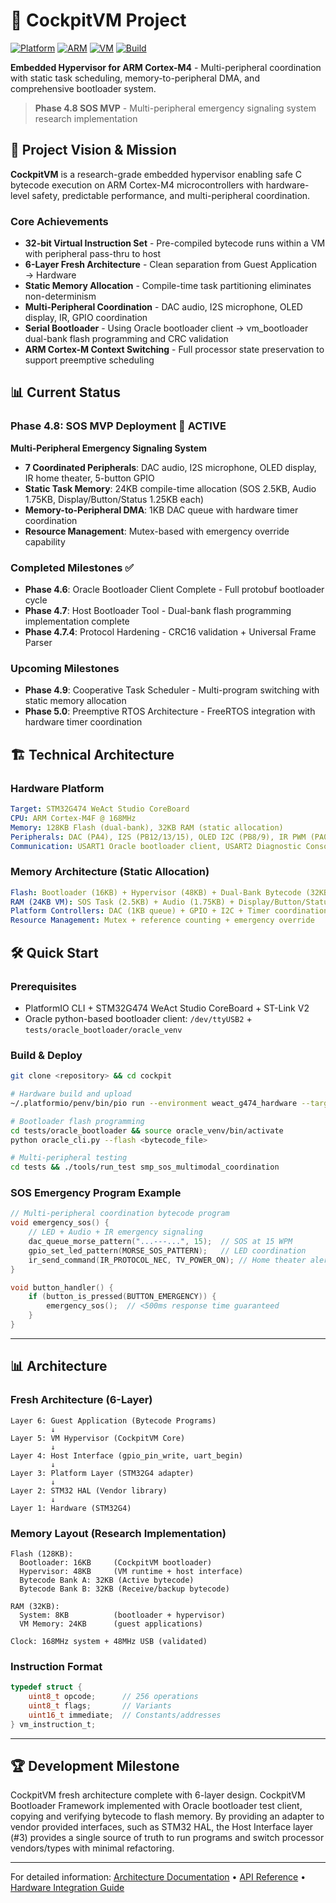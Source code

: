 # 🚁 CockpitVM Project

[![Platform](https://img.shields.io/badge/Platform-STM32G474-blue.svg)]() [![ARM](https://img.shields.io/badge/ARM-Cortex--M4-green.svg)]() [![VM](https://img.shields.io/badge/VM-Stack--Based-red.svg)]() [![Build](https://img.shields.io/badge/Build-PlatformIO-purple.svg)]()

**Embedded Hypervisor for ARM Cortex-M4** - Multi-peripheral coordination with static task scheduling, memory-to-peripheral DMA, and comprehensive bootloader system.

> **Phase 4.8 SOS MVP** - Multi-peripheral emergency signaling system research implementation

## 🎯 Project Vision & Mission

**CockpitVM** is a research-grade embedded hypervisor enabling safe C bytecode execution on ARM Cortex-M4 microcontrollers with hardware-level safety, predictable performance, and multi-peripheral coordination.

### **Core Achievements**
- **32-bit Virtual Instruction Set** - Pre-compiled bytecode runs within a VM with peripheral pass-thru to host
- **6-Layer Fresh Architecture** - Clean separation from Guest Application → Hardware  
- **Static Memory Allocation** - Compile-time task partitioning eliminates non-determinism
- **Multi-Peripheral Coordination** - DAC audio, I2S microphone, OLED display, IR, GPIO coordination
- **Serial Bootloader** - Using Oracle bootloader client → vm_bootloader dual-bank flash programming and CRC validation
- **ARM Cortex-M Context Switching** - Full processor state preservation to support preemptive scheduling

## 📊 Current Status

### **Phase 4.8: SOS MVP Deployment** 🎯 **ACTIVE**
**Multi-Peripheral Emergency Signaling System**
- **7 Coordinated Peripherals**: DAC audio, I2S microphone, OLED display, IR home theater, 5-button GPIO
- **Static Task Memory**: 24KB compile-time allocation (SOS 2.5KB, Audio 1.75KB, Display/Button/Status 1.25KB each)
- **Memory-to-Peripheral DMA**: 1KB DAC queue with hardware timer coordination
- **Resource Management**: Mutex-based with emergency override capability

### **Completed Milestones** ✅
- **Phase 4.6**: Oracle Bootloader Client Complete - Full protobuf bootloader cycle
- **Phase 4.7**: Host Bootloader Tool - Dual-bank flash programming implementation complete  
- **Phase 4.7.4**: Protocol Hardening - CRC16 validation + Universal Frame Parser

### **Upcoming Milestones**
- **Phase 4.9**: Cooperative Task Scheduler - Multi-program switching with static memory allocation
- **Phase 5.0**: Preemptive RTOS Architecture - FreeRTOS integration with hardware timer coordination

## 🏗️ Technical Architecture

### **Hardware Platform**
```yaml
Target: STM32G474 WeAct Studio CoreBoard  
CPU: ARM Cortex-M4F @ 168MHz
Memory: 128KB Flash (dual-bank), 32KB RAM (static allocation)
Peripherals: DAC (PA4), I2S (PB12/13/15), OLED I2C (PB8/9), IR PWM (PA0), GPIO (PC0-4)
Communication: USART1 Oracle bootloader client, USART2 Diagnostic Console
```

### **Memory Architecture (Static Allocation)**
```yaml
Flash: Bootloader (16KB) + Hypervisor (48KB) + Dual-Bank Bytecode (32KB each)
RAM (24KB VM): SOS Task (2.5KB) + Audio (1.75KB) + Display/Button/Status (1.25KB each) + Shared (512B)
Platform Controllers: DAC (1KB queue) + GPIO + I2C + Timer coordination
Resource Management: Mutex + reference counting + emergency override
```

## 🛠️ Quick Start

### **Prerequisites**
- PlatformIO CLI + STM32G474 WeAct Studio CoreBoard + ST-Link V2
- Oracle python-based bootloader client: `/dev/ttyUSB2` + `tests/oracle_bootloader/oracle_venv`

### **Build & Deploy**
```bash
git clone <repository> && cd cockpit

# Hardware build and upload
~/.platformio/penv/bin/pio run --environment weact_g474_hardware --target upload

# Bootloader flash programming  
cd tests/oracle_bootloader && source oracle_venv/bin/activate
python oracle_cli.py --flash <bytecode_file>

# Multi-peripheral testing
cd tests && ./tools/run_test smp_sos_multimodal_coordination
```

### **SOS Emergency Program Example**
```c
// Multi-peripheral coordination bytecode program
void emergency_sos() {
    // LED + Audio + IR emergency signaling
    dac_queue_morse_pattern("...---...", 15);  // SOS at 15 WPM
    gpio_set_led_pattern(MORSE_SOS_PATTERN);   // LED coordination
    ir_send_command(IR_PROTOCOL_NEC, TV_POWER_ON); // Home theater alert
}

void button_handler() {
    if (button_is_pressed(BUTTON_EMERGENCY)) {
        emergency_sos();  // <500ms response time guaranteed
    }
}
```

---

## 📊 Architecture

### **Fresh Architecture (6-Layer)**
```
Layer 6: Guest Application (Bytecode Programs)
         ↓
Layer 5: VM Hypervisor (CockpitVM Core)
         ↓  
Layer 4: Host Interface (gpio_pin_write, uart_begin)
         ↓
Layer 3: Platform Layer (STM32G4 adapter)
         ↓
Layer 2: STM32 HAL (Vendor library)
         ↓
Layer 1: Hardware (STM32G4)
```

### **Memory Layout (Research Implementation)**
```
Flash (128KB):
  Bootloader: 16KB     (CockpitVM bootloader)
  Hypervisor: 48KB     (VM runtime + host interface)
  Bytecode Bank A: 32KB (Active bytecode)
  Bytecode Bank B: 32KB (Receive/backup bytecode)

RAM (32KB):
  System: 8KB          (bootloader + hypervisor)
  VM Memory: 24KB      (guest applications)

Clock: 168MHz system + 48MHz USB (validated)
```

### **Instruction Format**
```c
typedef struct {
    uint8_t opcode;      // 256 operations
    uint8_t flags;       // Variants
    uint16_t immediate;  // Constants/addresses
} vm_instruction_t;
```

---

## 🏆 **Development Milestone**

CockpitVM fresh architecture complete with 6-layer design. CockpitVM Bootloader Framework implemented with Oracle bootloader test client, copying and verifying bytecode to flash memory. By providing an adapter to vendor provided interfaces, such as STM32 HAL, the Host Interface layer (#3) provides a single source of truth to run programs and switch processor vendors/types with minimal refactoring.

---

For detailed information: [Architecture Documentation](docs/architecture/) • [API Reference](docs/API_REFERENCE_COMPLETE.md) • [Hardware Integration Guide](docs/hardware/integration/HARDWARE_INTEGRATION_GUIDE.md)
